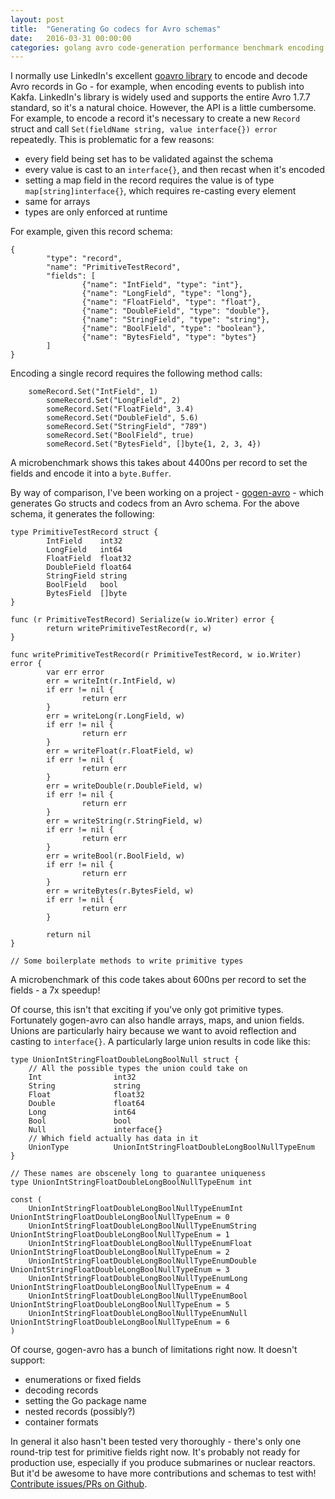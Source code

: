 ```yaml
---
layout: post
title:  "Generating Go codecs for Avro schemas"
date:   2016-03-31 00:00:00
categories: golang avro code-generation performance benchmark encoding hadoop kafka
---
```


I normally use LinkedIn's excellent [goavro library](https://github.com/linkedin/goavro) to encode and decode Avro records in Go - for example, when encoding events to publish into Kakfa. LinkedIn's library is widely used and supports the entire Avro 1.7.7 standard, so it's a natural choice. However, the API is a little cumbersome. For example, to encode a record it's necessary to create a new `Record` struct and call `Set(fieldName string, value interface{}) error` repeatedly. This is problematic for a few reasons:

- every field being set has to be validated against the schema
- every value is cast to an `interface{}`, and then recast when it's encoded
- setting a map field in the record requires the value is of type `map[string]interface{}`, which requires re-casting every element
- same for arrays
- types are only enforced at runtime

For example, given this record schema:

```
{
        "type": "record",
        "name": "PrimitiveTestRecord",
        "fields": [
                {"name": "IntField", "type": "int"},
                {"name": "LongField", "type": "long"},
                {"name": "FloatField", "type": "float"},
                {"name": "DoubleField", "type": "double"},
                {"name": "StringField", "type": "string"},
                {"name": "BoolField", "type": "boolean"},
                {"name": "BytesField", "type": "bytes"}
        ]
}
```

Encoding a single record requires the following method calls:

```
	someRecord.Set("IntField", 1)
        someRecord.Set("LongField", 2)
        someRecord.Set("FloatField", 3.4)
        someRecord.Set("DoubleField", 5.6)
        someRecord.Set("StringField", "789")
        someRecord.Set("BoolField", true)
        someRecord.Set("BytesField", []byte{1, 2, 3, 4})
```

A microbenchmark shows this takes about 4400ns per record to set the fields and encode it into a `byte.Buffer`.

By way of comparison, I've been working on a project - [gogen-avro](https://github.com/alanctgardner/gogen-avro) - which generates Go structs and codecs from an Avro schema. For the above schema, it generates the following:

```
type PrimitiveTestRecord struct {
        IntField    int32
        LongField   int64
        FloatField  float32
        DoubleField float64
        StringField string
        BoolField   bool
        BytesField  []byte
}

func (r PrimitiveTestRecord) Serialize(w io.Writer) error {
        return writePrimitiveTestRecord(r, w)
}

func writePrimitiveTestRecord(r PrimitiveTestRecord, w io.Writer) error {
        var err error
        err = writeInt(r.IntField, w)
        if err != nil {
                return err
        }
        err = writeLong(r.LongField, w)
        if err != nil {
                return err
        }
        err = writeFloat(r.FloatField, w)
        if err != nil {
                return err
        }
        err = writeDouble(r.DoubleField, w)
        if err != nil {
                return err
        }
        err = writeString(r.StringField, w)
        if err != nil {
                return err
        }
        err = writeBool(r.BoolField, w)
        if err != nil {
                return err
        }
        err = writeBytes(r.BytesField, w)
        if err != nil {
                return err
        }

        return nil
}

// Some boilerplate methods to write primitive types

```

A microbenchmark of this code takes about 600ns per record to set the fields - a 7x speedup!

Of course, this isn't that exciting if you've only got primitive types. Fortunately gogen-avro can also handle arrays, maps, and union fields. Unions are particularly hairy because we want to avoid reflection and casting to `interface{}`. A particularly large union results in code like this:

```
type UnionIntStringFloatDoubleLongBoolNull struct {
    // All the possible types the union could take on
    Int                int32
    String             string
    Float              float32
    Double             float64
    Long               int64
    Bool               bool
    Null               interface{}
    // Which field actually has data in it
    UnionType          UnionIntStringFloatDoubleLongBoolNullTypeEnum
}

// These names are obscenely long to guarantee uniqueness
type UnionIntStringFloatDoubleLongBoolNullTypeEnum int

const (
    UnionIntStringFloatDoubleLongBoolNullTypeEnumInt                UnionIntStringFloatDoubleLongBoolNullTypeEnum = 0
    UnionIntStringFloatDoubleLongBoolNullTypeEnumString             UnionIntStringFloatDoubleLongBoolNullTypeEnum = 1
    UnionIntStringFloatDoubleLongBoolNullTypeEnumFloat              UnionIntStringFloatDoubleLongBoolNullTypeEnum = 2
    UnionIntStringFloatDoubleLongBoolNullTypeEnumDouble             UnionIntStringFloatDoubleLongBoolNullTypeEnum = 3
    UnionIntStringFloatDoubleLongBoolNullTypeEnumLong               UnionIntStringFloatDoubleLongBoolNullTypeEnum = 4
    UnionIntStringFloatDoubleLongBoolNullTypeEnumBool               UnionIntStringFloatDoubleLongBoolNullTypeEnum = 5
    UnionIntStringFloatDoubleLongBoolNullTypeEnumNull               UnionIntStringFloatDoubleLongBoolNullTypeEnum = 6
)
```

Of course, gogen-avro has a bunch of limitations right now. It doesn't support:

- enumerations or fixed fields
- decoding records 
- setting the Go package name
- nested records (possibly?)
- container formats

In general it also hasn't been tested very thoroughly - there's only one round-trip test for primitive fields right now. It's probably not ready for production use, especially if you produce submarines or nuclear reactors. But it'd be awesome to have more contributions and schemas to test with! [Contribute issues/PRs on Github](https://github.com/alanctgardner/gogen-avro).
